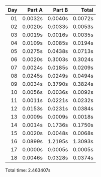 | Day |  Part A |  Part B |   Total |
|---:|--------:|--------:|--------:|
| 01 | 0.0032s | 0.0040s | 0.0072s |
| 02 | 0.0020s | 0.0033s | 0.0053s |
| 03 | 0.0019s | 0.0016s | 0.0035s |
| 04 | 0.0109s | 0.0085s | 0.0194s |
| 05 | 0.0275s | 0.0438s | 0.0713s |
| 06 | 0.0020s | 0.3003s | 0.3024s |
| 07 | 0.0024s | 0.0185s | 0.0209s |
| 08 | 0.0245s | 0.0249s | 0.0494s |
| 09 | 0.0034s | 0.3790s | 0.3824s |
| 10 | 0.0056s | 0.0036s | 0.0092s |
| 11 | 0.0011s | 0.0221s | 0.0232s |
| 12 | 0.0153s | 0.0231s | 0.0384s |
| 13 | 0.0009s | 0.0009s | 0.0018s |
| 14 | 0.0014s | 0.1736s | 0.1750s |
| 15 | 0.0020s | 0.0048s | 0.0068s |
| 16 | 0.0899s | 1.2195s | 1.3093s |
| 17 | 0.0000s | 0.0005s | 0.0005s |
| 18 | 0.0046s | 0.0328s | 0.0374s |


Total time: 2.463407s
